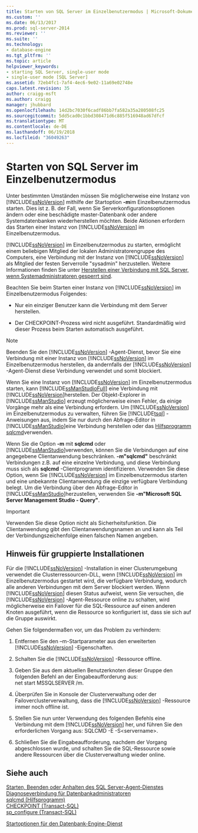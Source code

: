 ```yaml
---
title: Starten von SQL Server im Einzelbenutzermodus | Microsoft-Dokumentation
ms.custom: ''
ms.date: 06/13/2017
ms.prod: sql-server-2014
ms.reviewer: ''
ms.suite: ''
ms.technology:
- database-engine
ms.tgt_pltfrm: ''
ms.topic: article
helpviewer_keywords:
- starting SQL Server, single-user mode
- single-user mode [SQL Server]
ms.assetid: 72eb4fc1-7af4-4ec6-9e02-11a69e02748e
caps.latest.revision: 35
author: craigg-msft
ms.author: craigg
manager: jhubbard
ms.openlocfilehash: 14d2bc7030f6cadf86bb7fa582a35a280508fc25
ms.sourcegitcommit: 5dd5cad0c1bbd308471d6c885f516948ad67dfcf
ms.translationtype: MT
ms.contentlocale: de-DE
ms.lasthandoff: 06/19/2018
ms.locfileid: "36049263"
---
```

# <a name="start-sql-server-in-single-user-mode"></a>Starten von SQL Server im Einzelbenutzermodus
  Unter bestimmten Umständen müssen Sie möglicherweise eine Instanz von [!INCLUDE[ssNoVersion](../../includes/ssnoversion-md.md)] mithilfe der Startoption **-m**im Einzelbenutzermodus starten. Dies ist z. B. der Fall, wenn Sie Serverkonfigurationsoptionen ändern oder eine beschädigte master-Datenbank oder andere Systemdatenbanken wiederherstellen möchten. Beide Aktionen erfordern das Starten einer Instanz von [!INCLUDE[ssNoVersion](../../includes/ssnoversion-md.md)] im Einzelbenutzermodus.  
  
 [!INCLUDE[ssNoVersion](../../includes/ssnoversion-md.md)] im Einzelbenutzermodus zu starten, ermöglicht einem beliebigen Mitglied der lokalen Administratorengruppe des Computers, eine Verbindung mit der Instanz von [!INCLUDE[ssNoVersion](../../includes/ssnoversion-md.md)] als Mitglied der festen Serverrolle "sysadmin" herzustellen. Weitere Informationen finden Sie unter [Herstellen einer Verbindung mit SQL Server, wenn Systemadministratoren gesperrt sind](connect-to-sql-server-when-system-administrators-are-locked-out.md).  
  
 Beachten Sie beim Starten einer Instanz von [!INCLUDE[ssNoVersion](../../includes/ssnoversion-md.md)] im Einzelbenutzermodus Folgendes:  
  
-   Nur ein einziger Benutzer kann die Verbindung mit dem Server herstellen.  
  
-   Der CHECKPOINT-Prozess wird nicht ausgeführt. Standardmäßig wird dieser Prozess beim Starten automatisch ausgeführt.  
  
> [!NOTE]  
>  Beenden Sie den [!INCLUDE[ssNoVersion](../../includes/ssnoversion-md.md)] -Agent-Dienst, bevor Sie eine Verbindung mit einer Instanz von [!INCLUDE[ssNoVersion](../../includes/ssnoversion-md.md)] im Einzelbenutzermodus herstellen, da andernfalls der [!INCLUDE[ssNoVersion](../../includes/ssnoversion-md.md)] -Agent-Dienst diese Verbindung verwendet und somit blockiert.  
  
 Wenn Sie eine Instanz von [!INCLUDE[ssNoVersion](../../includes/ssnoversion-md.md)] im Einzelbenutzermodus starten, kann [!INCLUDE[ssManStudioFull](../../includes/ssmanstudiofull-md.md)] eine Verbindung mit [!INCLUDE[ssNoVersion](../../includes/ssnoversion-md.md)]herstellen. Der Objekt-Explorer in [!INCLUDE[ssManStudio](../../includes/ssmanstudio-md.md)] erzeugt möglicherweise einen Fehler, da einige Vorgänge mehr als eine Verbindung erfordern. Um [!INCLUDE[ssNoVersion](../../includes/ssnoversion-md.md)] im Einzelbenutzermodus zu verwalten, führen Sie [!INCLUDE[tsql](../../includes/tsql-md.md)] -Anweisungen aus, indem Sie nur durch den Abfrage-Editor in [!INCLUDE[ssManStudio](../../includes/ssmanstudio-md.md)]eine Verbindung herstellen oder das [Hilfsprogramm sqlcmd](../../tools/sqlcmd-utility.md)verwenden.  
  
 Wenn Sie die Option **-m** mit **sqlcmd** oder [!INCLUDE[ssManStudio](../../includes/ssmanstudio-md.md)]verwenden, können Sie die Verbindungen auf eine angegebene Clientanwendung beschränken. **-m"sqlcmd"** beschränkt Verbindungen z.B. auf eine einzelne Verbindung, und diese Verbindung muss sich als **sqlcmd** -Clientprogramm identifizieren. Verwenden Sie diese Option, wenn Sie [!INCLUDE[ssNoVersion](../../includes/ssnoversion-md.md)] im Einzelbenutzermodus starten und eine unbekannte Clientanwendung die einzige verfügbare Verbindung belegt. Um die Verbindung über den Abfrage-Editor in [!INCLUDE[ssManStudio](../../includes/ssmanstudio-md.md)]herzustellen, verwenden Sie **-m"Microsoft SQL Server Management Studio - Query"**.  
  
> [!IMPORTANT]  
>  Verwenden Sie diese Option nicht als Sicherheitsfunktion. Die Clientanwendung gibt den Clientanwendungsnamen an und kann als Teil der Verbindungszeichenfolge einen falschen Namen angeben.  
  
## <a name="note-for-clustered-installations"></a>Hinweis für gruppierte Installationen  
 Für die [!INCLUDE[ssNoVersion](../../includes/ssnoversion-md.md)] -Installation in einer Clusterumgebung verwendet die Clusterressourcen-DLL, wenn [!INCLUDE[ssNoVersion](../../includes/ssnoversion-md.md)] im Einzelbenutzermodus gestartet wird, die verfügbare Verbindung, wodurch alle anderen Verbindungen mit dem Server blockiert werden. Wenn [!INCLUDE[ssNoVersion](../../includes/ssnoversion-md.md)] diesen Status aufweist, wenn Sie versuchen, die [!INCLUDE[ssNoVersion](../../includes/ssnoversion-md.md)] -Agent-Ressource online zu schalten, wird möglicherweise ein Failover für die SQL-Ressource auf einen anderen Knoten ausgeführt, wenn die Ressource so konfiguriert ist, dass sie sich auf die Gruppe auswirkt.  
  
 Gehen Sie folgendermaßen vor, um das Problem zu verhindern:  
  
1.  Entfernen Sie den –m-Startparameter aus den erweiterten [!INCLUDE[ssNoVersion](../../includes/ssnoversion-md.md)] -Eigenschaften.  
  
2.  Schalten Sie die [!INCLUDE[ssNoVersion](../../includes/ssnoversion-md.md)] -Ressource offline.  
  
3.  Geben Sie aus dem aktuellen Benutzerknoten dieser Gruppe den folgenden Befehl an der Eingabeaufforderung aus:  
    net start MSSQLSERVER /m.  
  
4.  Überprüfen Sie in Konsole der Clusterverwaltung oder der Failoverclusterverwaltung, dass die [!INCLUDE[ssNoVersion](../../includes/ssnoversion-md.md)] -Ressource immer noch offline ist.  
  
5.  Stellen Sie nun unter Verwendung des folgenden Befehls eine Verbindung mit dem [!INCLUDE[ssNoVersion](../../includes/ssnoversion-md.md)] her, und führen Sie den erforderlichen Vorgang aus: SQLCMD -E -S\<servername>.  
  
6.  Schließen Sie die Eingabeaufforderung, nachdem der Vorgang abgeschlossen wurde, und schalten Sie die SQL-Ressource sowie andere Ressourcen über die Clusterverwaltung wieder online.  
  
## <a name="see-also"></a>Siehe auch  
 [Starten, Beenden oder Anhalten des SQL Server-Agent-Dienstes](../../ssms/agent/start-stop-or-pause-the-sql-server-agent-service.md)   
 [Diagnoseverbindung für Datenbankadministratoren](diagnostic-connection-for-database-administrators.md)   
 [sqlcmd (Hilfsprogramm)](../../tools/sqlcmd-utility.md)   
 [CHECKPOINT &#40;Transact-SQL&#41;](/sql/t-sql/language-elements/checkpoint-transact-sql)   
 [sp_configure &#40;Transact-SQL&#41;](/sql/relational-databases/system-stored-procedures/sp-configure-transact-sql)   
 
  [Startoptionen für den Datenbank-Engine-Dienst](database-engine-service-startup-options.md)  
  
  
